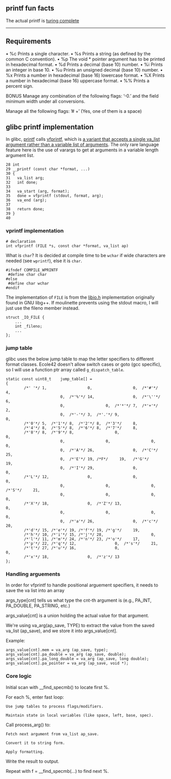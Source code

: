 ## printf fun facts
The actual printf is [turing complete](https://github.com/carlini/printf-tac-toe)

***

## Requirements

• %c Prints a single character.
• %s Prints a string (as defined by the common C convention).
• %p The void * pointer argument has to be printed in hexadecimal format.
• %d Prints a decimal (base 10) number.
• %i Prints an integer in base 10.
• %u Prints an unsigned decimal (base 10) number.
• %x Prints a number in hexadecimal (base 16) lowercase format.
• %X Prints a number in hexadecimal (base 16) uppercase format.
• %% Prints a percent sign.

BONUS
Manage any combination of the following flags: ’-0.’ and the field minimum width
under all conversions.

Manage all the following flags: ’# +’ (Yes, one of them is a space)

## glibc printf implementation
In glibc,
[printf][1] calls [vfprintf][2], which is
[a variant that accepts a single va_list argument rather than a variable list of arguments][3].
The only rare language feature here is the use of varargs to get at arguments in a variable length argument list.

	28 int
	29 __printf (const char *format, ...)
	30 {
	31   va_list arg;
	32   int done;
	33 
	34   va_start (arg, format);
	35   done = vfprintf (stdout, format, arg);
	36   va_end (arg);
	37 
	38   return done;
	39 }
	40 

### vprintf implementation

	# declaration
	int	vfprintf (FILE *s, const char *format, va_list ap)

What is `char`? It is decided at compile time to be `wchar` if wide characters are needed (see `wprintf`), else it is `char`.

	#ifndef COMPILE_WPRINTF
	 #define char char
	#else
	 #define char wchar
	#endif

The implementation of `FILE` is from the [libio.h][4] implementation originally found in GNU libg++.
If moulinette prevents using the stdout macro, I will just use the fileno member instead.

	struct _IO_FILE {
		...
		int _fileno;
		...
	};

### jump table

glibc uses the below jump table to map the letter specifiers to different format classes.
Ecole42 doesn't allow switch cases or goto (gcc specific), so I will use a function ptr array called `g_dispatch_table`.

	static const uint8_t	jump_table[] =
	{
			/*' '*/	1,					0,					0,	/*'#'*/		4,
							0,	/*'%'*/	14,					0,	/*'\''*/	6,
							0,					0,	/*'*'*/	7,	/*'+'*/		2,
							0,	/*'-'*/	3,	/*'.'*/	9,						0,
			/*'0'*/	5,	/*'1'*/	8,	/*'2'*/	8,	/*'3'*/		8,
			/*'4'*/	8,	/*'5'*/	8,	/*'6'*/	8,	/*'7'*/		8,
			/*'8'*/	8,	/*'9'*/	8,					0,						0,
							0,					0,					0,						0,
							0,	/*'A'*/	26,					0,	/*'C'*/		25,
							0,	/*'E'*/	19, /*F*/	  19,	/*'G'*/		19,
							0,	/*'I'*/	29,					0,						0,
			/*'L'*/	12,					0,					0,						0,
							0,					0,					0,	/*'S'*/		21,
							0,					0,					0,						0,
			/*'X'*/	18,					0, 	/*'Z'*/	13,						0,
							0,					0,					0,						0,
							0,	/*'a'*/	26,					0,	/*'c'*/		20,
			/*'d'*/	15, /*'e'*/	19, /*'f'*/	19,	/*'g'*/		19,
			/*'h'*/	10, /*'i'*/	15, /*'j'*/	28,						0,
			/*'l'*/	11, /*'m'*/	24, /*'n'*/	23,	/*'o'*/		17,
			/*'p'*/	22, /*'q'*/	12,					0,	/*'s'*/		21,
			/*'t'*/	27, /*'u'*/	16,					0,						0,
			/*'x'*/	18,					0,	/*'z'*/	13
	};

### Handling arguements

In order for vfprintf to handle positional arguement specifiers, it needs to save
the va list into an array

args_type[cnt] tells us what type the cnt-th argument is (e.g., PA_INT, PA_DOUBLE, PA_STRING, etc.)

args_value[cnt] is a union holding the actual value for that argument.

We're using va_arg(ap_save, TYPE) to extract the value from the saved va_list (ap_save), and we store it into args_value[cnt].

Example:

	args_value[cnt].mem = va_arg (ap_save, type);   
	args_value[cnt].pa_double = va_arg (ap_save, double);
	args_value[cnt].pa_long_double = va_arg (ap_save, long double);
	args_value[cnt].pa_pointer = va_arg (ap_save, void *);

### Core logic
Initial scan with __find_specmb() to locate first %.

For each %, enter fast loop:

    Use jump tables to process flags/modifiers.

    Maintain state in local variables (like space, left, base, spec).

Call process_arg() to:

    Fetch next argument from va_list ap_save.

    Convert it to string form.

    Apply formatting.

Write the result to output.

Repeat with f = __find_specmb(...) to find next %.

<!-- REFERENCES -->
[1]: https://sourceware.org/git/?p=glibc.git;a=blob;f=stdio-common/printf.c;h=4c8f3a2a0c38ab27a2eed4d2ff3b804980aa8f9f;hb=3321010338384ecdc6633a8b032bb0ed6aa9b19a

[2]: https://sourceware.org/git/?p=glibc.git;a=blob;f=stdio-common/vfprintf.c;h=fc370e8cbc4e9652a2ed377b1c6f2324f15b1bf9;hb=3321010338384ecdc6633a8b032bb0ed6aa9b19a

[3]: https://en.wikipedia.org/wiki/Printf#Family

[4]: https://stackoverflow.com/questions/16424349/where-to-find-struct-io-file